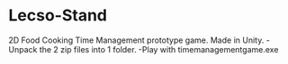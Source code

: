 # Lecso-Stand
2D Food Cooking Time Management prototype game. Made in Unity.
-Unpack the 2 zip files into 1 folder.
-Play with timemanagementgame.exe
